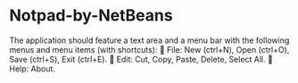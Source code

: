 # Notpad-by-NetBeans
The application should feature a text area and a menu bar with the following menus and menu items (with shortcuts):  File: New (ctrl+N), Open (ctrl+O), Save (ctrl+S), Exit (ctrl+E).  Edit: Cut, Copy, Paste, Delete, Select All.  Help: About.
